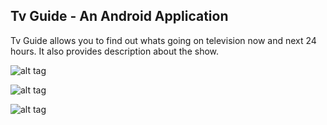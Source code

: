 ## Tv Guide - An Android Application



Tv Guide allows you to find out whats going on television now and next 24 hours. It also provides description about the show.



![alt tag](https://github.com/ashokgujju/Tv-Guide/tree/master/res/drawable/screen1.png)

![alt tag](https://github.com/ashokgujju/Tv-Guide/tree/master/res/drawable/screen2.png)

![alt tag](https://github.com/ashokgujju/Tv-Guide/tree/master/res/drawable/screen3.png)
